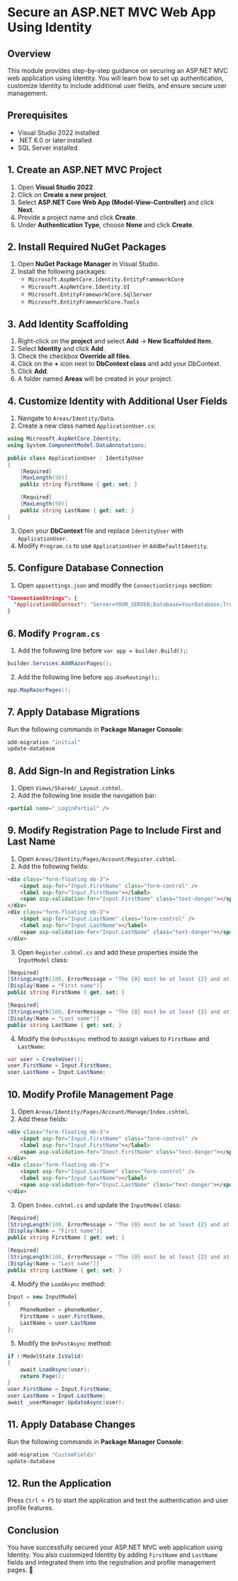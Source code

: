 # Secure an ASP.NET MVC Web App Using Identity

## Overview

This module provides step-by-step guidance on securing an ASP.NET MVC web application using Identity. You will learn how to set up authentication, customize Identity to include additional user fields, and ensure secure user management.

## Prerequisites

- Visual Studio 2022 installed
- .NET 6.0 or later installed
- SQL Server installed

## 1. Create an ASP.NET MVC Project

1. Open **Visual Studio 2022**.
2. Click on **Create a new project**.
3. Select **ASP.NET Core Web App (Model-View-Controller)** and click **Next**.
4. Provide a project name and click **Create**.
5. Under **Authentication Type**, choose **None** and click **Create**.

## 2. Install Required NuGet Packages

1. Open **NuGet Package Manager** in Visual Studio.
2. Install the following packages:
   - `Microsoft.AspNetCore.Identity.EntityFrameworkCore`
   - `Microsoft.AspNetCore.Identity.UI`
   - `Microsoft.EntityFrameworkCore.SqlServer`
   - `Microsoft.EntityFrameworkCore.Tools`

## 3. Add Identity Scaffolding

1. Right-click on the **project** and select **Add** → **New Scaffolded Item**.
2. Select **Identity** and click **Add**.
3. Check the checkbox **Override all files**.
4. Click on the **+** icon next to **DbContext class** and add your DbContext.
5. Click **Add**.
6. A folder named **Areas** will be created in your project.

## 4. Customize Identity with Additional User Fields

1. Navigate to `Areas/Identity/Data`.
2. Create a new class named `ApplicationUser.cs`:

```csharp
using Microsoft.AspNetCore.Identity;
using System.ComponentModel.DataAnnotations;

public class ApplicationUser : IdentityUser
{
    [Required]
    [MaxLength(50)]
    public string FirstName { get; set; }

    [Required]
    [MaxLength(50)]
    public string LastName { get; set; }
}
```

3. Open your **DbContext** file and replace `IdentityUser` with `ApplicationUser`.
4. Modify `Program.cs` to use `ApplicationUser` in `AddDefaultIdentity`.

## 5. Configure Database Connection

1. Open `appsettings.json` and modify the `ConnectionStrings` section:

```json
"ConnectionStrings": {
  "ApplicationDbContext": "Server=YOUR_SERVER;Database=YourDatabase;Trusted_Connection=True;MultipleActiveResultSets=true;TrustServerCertificate=True"
}
```

## 6. Modify `Program.cs`

1. Add the following line before `var app = builder.Build();`:

```csharp
builder.Services.AddRazorPages();
```

2. Add the following line before `app.UseRouting();`:

```csharp
app.MapRazorPages();
```

## 7. Apply Database Migrations

Run the following commands in **Package Manager Console**:

```powershell
add-migration "initial"
update-database
```

## 8. Add Sign-In and Registration Links

1. Open `Views/Shared/_Layout.cshtml`.
2. Add the following line inside the navigation bar:

```html
<partial name="_LoginPartial" />
```

## 9. Modify Registration Page to Include First and Last Name

1. Open `Areas/Identity/Pages/Account/Register.cshtml`.
2. Add the following fields:

```html
<div class="form-floating mb-3">
    <input asp-for="Input.FirstName" class="form-control" />
    <label asp-for="Input.FirstName"></label>
    <span asp-validation-for="Input.FirstName" class="text-danger"></span>
</div>
<div class="form-floating mb-3">
    <input asp-for="Input.LastName" class="form-control" />
    <label asp-for="Input.LastName"></label>
    <span asp-validation-for="Input.LastName" class="text-danger"></span>
</div>
```

3. Open `Register.cshtml.cs` and add these properties inside the `InputModel` class:

```csharp
[Required]
[StringLength(100, ErrorMessage = "The {0} must be at least {2} and at max {1} characters long.", MinimumLength = 1)]
[Display(Name = "First name")]
public string FirstName { get; set; }

[Required]
[StringLength(100, ErrorMessage = "The {0} must be at least {2} and at max {1} characters long.", MinimumLength = 1)]
[Display(Name = "Last name")]
public string LastName { get; set; }
```

4. Modify the `OnPostAsync` method to assign values to `FirstName` and `LastName`:

```csharp
var user = CreateUser();
user.FirstName = Input.FirstName;
user.LastName = Input.LastName;
```

## 10. Modify Profile Management Page

1. Open `Areas/Identity/Pages/Account/Manage/Index.cshtml`.
2. Add these fields:

```html
<div class="form-floating mb-3">
    <input asp-for="Input.FirstName" class="form-control" />
    <label asp-for="Input.FirstName"></label>
    <span asp-validation-for="Input.FirstName" class="text-danger"></span>
</div>
<div class="form-floating mb-3">
    <input asp-for="Input.LastName" class="form-control" />
    <label asp-for="Input.LastName"></label>
    <span asp-validation-for="Input.LastName" class="text-danger"></span>
</div>
```

3. Open `Index.cshtml.cs` and update the `InputModel` class:

```csharp
[Required]
[StringLength(100, ErrorMessage = "The {0} must be at least {2} and at max {1} characters long.", MinimumLength = 1)]
[Display(Name = "First name")]
public string FirstName { get; set; }

[Required]
[StringLength(100, ErrorMessage = "The {0} must be at least {2} and at max {1} characters long.", MinimumLength = 1)]
[Display(Name = "Last name")]
public string LastName { get; set; }
```

4. Modify the `LoadAsync` method:

```csharp
Input = new InputModel
{
    PhoneNumber = phoneNumber,
    FirstName = user.FirstName,
    LastName = user.LastName
};
```

5. Modify the `OnPostAsync` method:

```csharp
if (!ModelState.IsValid)
{
    await LoadAsync(user);
    return Page();
}
user.FirstName = Input.FirstName;
user.LastName = Input.LastName;
await _userManager.UpdateAsync(user);
```

## 11. Apply Database Changes

Run the following commands in **Package Manager Console**:

```powershell
add-migration "CustomFields"
update-database
```

## 12. Run the Application

Press `Ctrl + F5` to start the application and test the authentication and user profile features.

## Conclusion

You have successfully secured your ASP.NET MVC web application using Identity. You also customized Identity by adding `FirstName` and `LastName` fields and integrated them into the registration and profile management pages. 🎉

